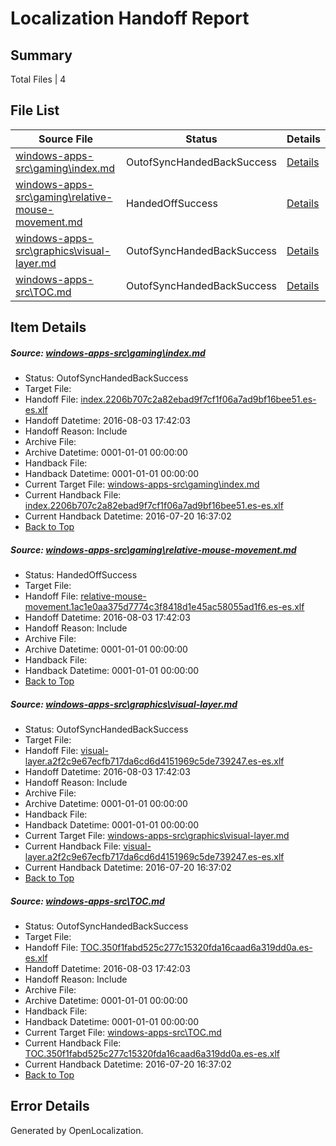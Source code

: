 # <a name='report-top'></a> Localization Handoff Report

## Summary
 Total Files | 4

## File List
 Source File | Status | Details 
 ----------- | ------ | ------- 
 [windows-apps-src\gaming\index.md](https://github.com/Microsoft/windows-apps/blob/4a00847f0559d93eea199d7ddca0844b5ccaa5aa/windows-apps-src/gaming/index.md) | OutofSyncHandedBackSuccess | [Details](#164a2de1f76bab2fc7eb060d45a39756ecb6ccd23507)
 [windows-apps-src\gaming\relative-mouse-movement.md](https://github.com/Microsoft/windows-apps/blob/4a00847f0559d93eea199d7ddca0844b5ccaa5aa/windows-apps-src/gaming/relative-mouse-movement.md) | HandedOffSuccess | [Details](#b035e81776039fba60f239b18efef8fe5b43b2f63531)
 [windows-apps-src\graphics\visual-layer.md](https://github.com/Microsoft/windows-apps/blob/4a00847f0559d93eea199d7ddca0844b5ccaa5aa/windows-apps-src/graphics/visual-layer.md) | OutofSyncHandedBackSuccess | [Details](#3a3dbf7b529d5d2848b161869d2f77fef36514883995)
 [windows-apps-src\TOC.md](https://github.com/Microsoft/windows-apps/blob/4a00847f0559d93eea199d7ddca0844b5ccaa5aa/windows-apps-src/TOC.md) | OutofSyncHandedBackSuccess | [Details](#b42461d7751a74f9eeea65ca7aa1fbf2fce4965a7938)

## Item Details
##### <a name='164a2de1f76bab2fc7eb060d45a39756ecb6ccd23507'></a> Source: [windows-apps-src\gaming\index.md](https://github.com/Microsoft/windows-apps/blob/4a00847f0559d93eea199d7ddca0844b5ccaa5aa/windows-apps-src/gaming/index.md)
* Status: OutofSyncHandedBackSuccess
* Target File: 
* Handoff File: [index.2206b707c2a82ebad9f7cf1f06a7ad9bf16bee51.es-es.xlf](https://github.com/Microsoft/WDG.handoff/blob/47d0c34f3c2070b969d2f84bfc252a167fd6c9ba/ol-handoff/Microsoft/windows-apps.es-es/master/index.2206b707c2a82ebad9f7cf1f06a7ad9bf16bee51.es-es.xlf)
* Handoff Datetime: 2016-08-03 17:42:03
* Handoff Reason: Include
* Archive File: 
* Archive Datetime: 0001-01-01 00:00:00
* Handback File: 
* Handback Datetime: 0001-01-01 00:00:00
* Current Target File: [windows-apps-src\gaming\index.md](https://github.com/Microsoft/windows-apps.es-es/blob/ae25724f2c2f0d2747098f5df2f0d64c8f04d5a1/windows-apps-src/gaming/index.md)
* Current Handback File: [index.2206b707c2a82ebad9f7cf1f06a7ad9bf16bee51.es-es.xlf](https://github.com/Microsoft/WDG.handback/blob/9646d4157c932fa06798caec79eed2dd516cb04b/ol-handback/Microsoft/windows-apps.es-es/master/index.2206b707c2a82ebad9f7cf1f06a7ad9bf16bee51.es-es.xlf)
* Current Handback Datetime: 2016-07-20 16:37:02
* [Back to Top](#report-top)

##### <a name='b035e81776039fba60f239b18efef8fe5b43b2f63531'></a> Source: [windows-apps-src\gaming\relative-mouse-movement.md](https://github.com/Microsoft/windows-apps/blob/4a00847f0559d93eea199d7ddca0844b5ccaa5aa/windows-apps-src/gaming/relative-mouse-movement.md)
* Status: HandedOffSuccess
* Target File: 
* Handoff File: [relative-mouse-movement.1ac1e0aa375d7774c3f8418d1e45ac58055ad1f6.es-es.xlf](https://github.com/Microsoft/WDG.handoff/blob/47d0c34f3c2070b969d2f84bfc252a167fd6c9ba/ol-handoff/Microsoft/windows-apps.es-es/master/relative-mouse-movement.1ac1e0aa375d7774c3f8418d1e45ac58055ad1f6.es-es.xlf)
* Handoff Datetime: 2016-08-03 17:42:03
* Handoff Reason: Include
* Archive File: 
* Archive Datetime: 0001-01-01 00:00:00
* Handback File: 
* Handback Datetime: 0001-01-01 00:00:00
* [Back to Top](#report-top)

##### <a name='3a3dbf7b529d5d2848b161869d2f77fef36514883995'></a> Source: [windows-apps-src\graphics\visual-layer.md](https://github.com/Microsoft/windows-apps/blob/4a00847f0559d93eea199d7ddca0844b5ccaa5aa/windows-apps-src/graphics/visual-layer.md)
* Status: OutofSyncHandedBackSuccess
* Target File: 
* Handoff File: [visual-layer.a2f2c9e67ecfb717da6cd6d4151969c5de739247.es-es.xlf](https://github.com/Microsoft/WDG.handoff/blob/47d0c34f3c2070b969d2f84bfc252a167fd6c9ba/ol-handoff/Microsoft/windows-apps.es-es/master/visual-layer.a2f2c9e67ecfb717da6cd6d4151969c5de739247.es-es.xlf)
* Handoff Datetime: 2016-08-03 17:42:03
* Handoff Reason: Include
* Archive File: 
* Archive Datetime: 0001-01-01 00:00:00
* Handback File: 
* Handback Datetime: 0001-01-01 00:00:00
* Current Target File: [windows-apps-src\graphics\visual-layer.md](https://github.com/Microsoft/windows-apps.es-es/blob/ae25724f2c2f0d2747098f5df2f0d64c8f04d5a1/windows-apps-src/graphics/visual-layer.md)
* Current Handback File: [visual-layer.a2f2c9e67ecfb717da6cd6d4151969c5de739247.es-es.xlf](https://github.com/Microsoft/WDG.handback/blob/9646d4157c932fa06798caec79eed2dd516cb04b/ol-handback/Microsoft/windows-apps.es-es/master/visual-layer.a2f2c9e67ecfb717da6cd6d4151969c5de739247.es-es.xlf)
* Current Handback Datetime: 2016-07-20 16:37:02
* [Back to Top](#report-top)

##### <a name='b42461d7751a74f9eeea65ca7aa1fbf2fce4965a7938'></a> Source: [windows-apps-src\TOC.md](https://github.com/Microsoft/windows-apps/blob/4a00847f0559d93eea199d7ddca0844b5ccaa5aa/windows-apps-src/TOC.md)
* Status: OutofSyncHandedBackSuccess
* Target File: 
* Handoff File: [TOC.350f1fabd525c277c15320fda16caad6a319dd0a.es-es.xlf](https://github.com/Microsoft/WDG.handoff/blob/47d0c34f3c2070b969d2f84bfc252a167fd6c9ba/ol-handoff/Microsoft/windows-apps.es-es/master/TOC.350f1fabd525c277c15320fda16caad6a319dd0a.es-es.xlf)
* Handoff Datetime: 2016-08-03 17:42:03
* Handoff Reason: Include
* Archive File: 
* Archive Datetime: 0001-01-01 00:00:00
* Handback File: 
* Handback Datetime: 0001-01-01 00:00:00
* Current Target File: [windows-apps-src\TOC.md](https://github.com/Microsoft/windows-apps.es-es/blob/ae25724f2c2f0d2747098f5df2f0d64c8f04d5a1/windows-apps-src/TOC.md)
* Current Handback File: [TOC.350f1fabd525c277c15320fda16caad6a319dd0a.es-es.xlf](https://github.com/Microsoft/WDG.handback/blob/9646d4157c932fa06798caec79eed2dd516cb04b/ol-handback/Microsoft/windows-apps.es-es/master/TOC.350f1fabd525c277c15320fda16caad6a319dd0a.es-es.xlf)
* Current Handback Datetime: 2016-07-20 16:37:02
* [Back to Top](#report-top)


## Error Details

Generated by OpenLocalization.
